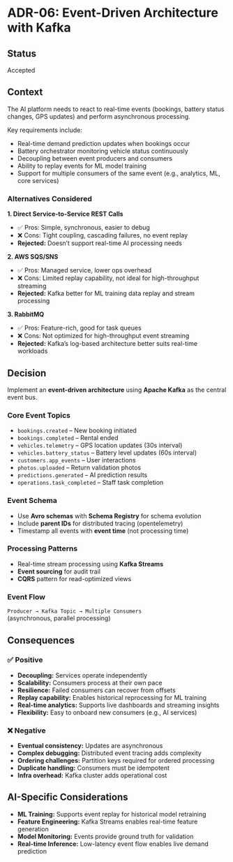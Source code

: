 # ADR-06: Event-Driven Architecture with Kafka

## Status
Accepted  

## Context
The AI platform needs to react to real-time events (bookings, battery status changes, GPS updates) and perform asynchronous processing.  

Key requirements include:
- Real-time demand prediction updates when bookings occur  
- Battery orchestrator monitoring vehicle status continuously
- Decoupling between event producers and consumers  
- Ability to replay events for ML model training  
- Support for multiple consumers of the same event (e.g., analytics, ML, core services)

### Alternatives Considered

**1. Direct Service-to-Service REST Calls**  
- ✅ Pros: Simple, synchronous, easier to debug  
- ❌ Cons: Tight coupling, cascading failures, no event replay  
- **Rejected:** Doesn’t support real-time AI processing needs  

**2. AWS SQS/SNS**  
- ✅ Pros: Managed service, lower ops overhead  
- ❌ Cons: Limited replay capability, not ideal for high-throughput streaming  
- **Rejected:** Kafka better for ML training data replay and stream processing  

**3. RabbitMQ**  
- ✅ Pros: Feature-rich, good for task queues  
- ❌ Cons: Not optimized for high-throughput event streaming  
- **Rejected:** Kafka’s log-based architecture better suits real-time workloads  

## Decision
Implement an **event-driven architecture** using **Apache Kafka** as the central event bus.

### Core Event Topics
- `bookings.created` – New booking initiated  
- `bookings.completed` – Rental ended  
- `vehicles.telemetry` – GPS location updates (30s interval)  
- `vehicles.battery_status` – Battery level updates (60s interval)  
- `customers.app_events` – User interactions  
- `photos.uploaded` – Return validation photos  
- `predictions.generated` – AI prediction results  
- `operations.task_completed` – Staff task completion  

### Event Schema
- Use **Avro schemas** with **Schema Registry** for schema evolution  
- Include **parent IDs** for distributed tracing (opentelemetry)  
- Timestamp all events with **event time** (not processing time)

### Processing Patterns
- Real-time stream processing using **Kafka Streams**  
- **Event sourcing** for audit trail  
- **CQRS** pattern for read-optimized views  

### Event Flow
`Producer → Kafka Topic → Multiple Consumers`  
(asynchronous, parallel processing)

## Consequences

### ✅ Positive
- **Decoupling:** Services operate independently  
- **Scalability:** Consumers process at their own pace  
- **Resilience:** Failed consumers can recover from offsets  
- **Replay capability:** Enables historical reprocessing for ML training  
- **Real-time analytics:** Supports live dashboards and streaming insights  
- **Flexibility:** Easy to onboard new consumers (e.g., AI services)

### ❌ Negative
- **Eventual consistency:** Updates are asynchronous  
- **Complex debugging:** Distributed event tracing adds complexity  
- **Ordering challenges:** Partition keys required for ordered processing  
- **Duplicate handling:** Consumers must be idempotent  
- **Infra overhead:** Kafka cluster adds operational cost

## AI-Specific Considerations
- **ML Training:** Supports event replay for historical model retraining  
- **Feature Engineering:** Kafka Streams enables real-time feature generation  
- **Model Monitoring:** Events provide ground truth for validation  
- **Real-time Inference:** Low-latency event flow enables live demand prediction
